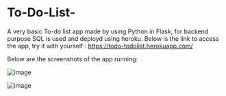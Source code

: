 # To-Do-List-

A very basic To-do list app made by using Python in Flask, for backend purpose SQL is used and deployd using heroku.
Below is the link to access the app, try it with yourself :
https://todo-todolist.herokuapp.com/

Below are the screenshots of the app running:

![image](https://user-images.githubusercontent.com/73235940/154839168-dd642969-1312-4570-a1f5-c921a257a1aa.png)

![image](https://user-images.githubusercontent.com/73235940/154839189-44e3e6c7-485d-460b-9dc8-ddb90d941ef0.png)

